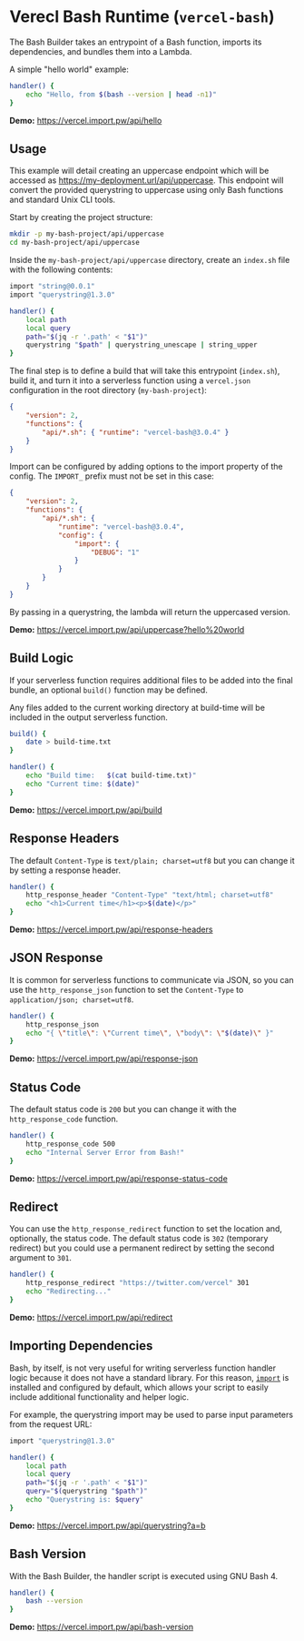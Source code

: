 # Verecl Bash Runtime (`vercel-bash`)

The Bash Builder takes an entrypoint of a Bash function, imports its
dependencies, and bundles them into a Lambda.

A simple "hello world" example:

```bash
handler() {
	echo "Hello, from $(bash --version | head -n1)"
}
```

**Demo:** https://vercel.import.pw/api/hello


## Usage

This example will detail creating an uppercase endpoint which will be accessed
as https://my-deployment.url/api/uppercase. This endpoint will convert the
provided querystring to uppercase using only Bash functions and standard Unix
CLI tools.

Start by creating the project structure:

```bash
mkdir -p my-bash-project/api/uppercase
cd my-bash-project/api/uppercase
```

Inside the `my-bash-project/api/uppercase` directory, create an `index.sh` file
with the following contents:

```bash
import "string@0.0.1"
import "querystring@1.3.0"

handler() {
	local path
	local query
	path="$(jq -r '.path' < "$1")"
	querystring "$path" | querystring_unescape | string_upper
}
```

The final step is to define a build that will take this entrypoint (`index.sh`),
build it, and turn it into a serverless function using a `vercel.json`
configuration in the root directory (`my-bash-project`):

```json
{
	"version": 2,
	"functions": {
		"api/*.sh": { "runtime": "vercel-bash@3.0.4" }
	}
}
```

Import can be configured by adding options to the import property of the config.
The `IMPORT_` prefix must not be set in this case:

```json
{
	"version": 2,
	"functions": {
		"api/*.sh": {
			"runtime": "vercel-bash@3.0.4",
			"config": {
				"import": {
					"DEBUG": "1"
				}
			}
		}
	}
}
```

By passing in a querystring, the lambda will return the uppercased version.

**Demo:** https://vercel.import.pw/api/uppercase?hello%20world

## Build Logic

If your serverless function requires additional files to be added into the
final bundle, an optional `build()` function may be defined.

Any files added to the current working directory at build-time will be included
in the output serverless function.

```bash
build() {
	date > build-time.txt
}

handler() {
	echo "Build time:   $(cat build-time.txt)"
	echo "Current time: $(date)"
}
```

**Demo:** https://vercel.import.pw/api/build

## Response Headers

The default `Content-Type` is `text/plain; charset=utf8` but you can change it by
setting a response header.

```bash
handler() {
	http_response_header "Content-Type" "text/html; charset=utf8"
	echo "<h1>Current time</h1><p>$(date)</p>"
}
```

**Demo:** https://vercel.import.pw/api/response-headers

## JSON Response

It is common for serverless functions to communicate via JSON, so you can use the
`http_response_json` function to set the `Content-Type` to `application/json;
charset=utf8`.

```bash
handler() {
	http_response_json
	echo "{ \"title\": \"Current time\", \"body\": \"$(date)\" }"
}
```

**Demo:** https://vercel.import.pw/api/response-json

## Status Code

The default status code is `200` but you can change it with the
`http_response_code` function.

```bash
handler() {
	http_response_code 500
	echo "Internal Server Error from Bash!"
}
```

**Demo:** https://vercel.import.pw/api/response-status-code

## Redirect

You can use the `http_response_redirect` function to set the location and,
optionally, the status code. The default status code is `302` (temporary
redirect) but you could use a permanent redirect by setting the second argument
to `301`.

```bash
handler() {
	http_response_redirect "https://twitter.com/vercel" 301
	echo "Redirecting..."
}
```

**Demo:** https://vercel.import.pw/api/redirect

## Importing Dependencies

Bash, by itself, is not very useful for writing serverless function handler logic
because it does not have a standard library. For this reason,
[`import`](https://import.pw) is installed and configured by default, which allows
your script to easily include additional functionality and helper logic.

For example, the querystring import may be used to parse input parameters from
the request URL:

```bash
import "querystring@1.3.0"

handler() {
	local path
	local query
	path="$(jq -r '.path' < "$1")"
	query="$(querystring "$path")"
	echo "Querystring is: $query"
}
```

**Demo:** https://vercel.import.pw/api/querystring?a=b

## Bash Version

With the Bash Builder, the handler script is executed using GNU Bash 4.

```bash
handler() {
	bash --version
}
```

**Demo:** https://vercel.import.pw/api/bash-version
